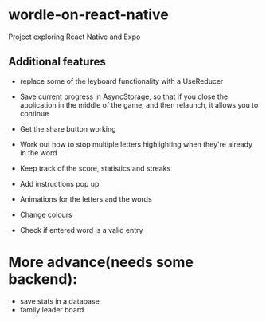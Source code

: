 # wordle-on-react-native

Project exploring React Native and Expo

## Additional features

- replace some of the leyboard functionality with a UseReducer
- Save current progress in AsyncStorage, so that if you close the application in the middle of the game, and then relaunch, it allows you to continue
- Get the share button working

- Work out how to stop multiple letters highlighting when they're already in the word

- Keep track of the score, statistics and streaks

- Add instructions pop up

- Animations for the letters and the words

- Change colours

- Check if entered word is a valid entry

# More advance(needs some backend):

- save stats in a database
- family leader board
